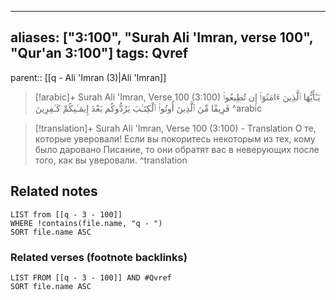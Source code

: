 
---
aliases: ["3:100", "Surah Ali 'Imran, verse 100", "Qur'an 3:100"]
tags: Qvref
---

parent:: [[q - Ali 'Imran (3)|Ali 'Imran]]

> [!arabic]+ Surah Ali 'Imran, Verse 100 (3:100)
> <span class="quran-arabic">يَـٰٓأَيُّهَا ٱلَّذِينَ ءَامَنُوٓا۟ إِن تُطِيعُوا۟ فَرِيقًا مِّنَ ٱلَّذِينَ أُوتُوا۟ ٱلْكِتَـٰبَ يَرُدُّوكُم بَعْدَ إِيمَـٰنِكُمْ كَـٰفِرِينَ</span>
^arabic

> [!translation]+ Surah Ali 'Imran, Verse 100 (3:100) - Translation
> О те, которые уверовали! Если вы покоритесь некоторым из тех, кому было даровано Писание, то они обратят вас в неверующих после того, как вы уверовали.
^translation



## Related notes
```dataview
LIST from [[q - 3 - 100]]
WHERE !contains(file.name, "q - ")
SORT file.name ASC
```

### Related verses (footnote backlinks)
```dataview
LIST FROM [[q - 3 - 100]] AND #Qvref
SORT file.name ASC
```

